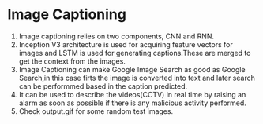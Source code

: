 # Image Captioning
1. Image captioning relies on two components, CNN and RNN.
2. Inception V3 architecture is used for acquiring feature vectors for images and LSTM is
used for generating captions.These are merged to get the context from the images.
3. Image Captioning can make Google Image Search as good as Google Search,in this case firts the image is converted into text and later search can be performmed based in the caption predicted. 
4. It can be used to describe the videos(CCTV) in real time by raising an alarm as soon as possible if there is any malicious activity performed.
5. Check output.gif for some random test images.


